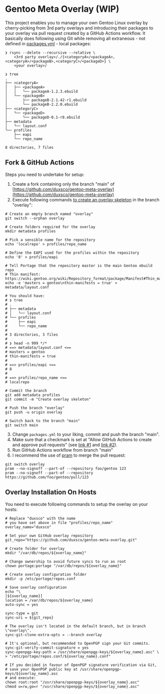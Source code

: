 # Gentoo Meta Overlay (WIP)

This project enables you to manage your own Gentoo Linux overlay by cherry-picking from 3rd party overlays and introducing their packages to your overlay via pull request created by a GitHub Actions workflow. It basically does following using Git while removing all extraneous - not defined in [packages.yml](https://github.com/duxsco/gentoo-meta-overlay/blob/main/packages.yml) - local packages:

```shell
❯ rsync --delete --recursive --relative \
    <3rd party overlay>/./{<categoryA>/<packageA>,<categoryA>/<packageB>,<categoryC>/<packageD>} \
    <your overlay>/

❯ tree
.
├── <categoryA>
│   ├── <packageA>
│   │   └── packageA-1.2.3.ebuild
│   └── <packageB>
│       ├── packageB-2.1.42-r1.ebuild
│       └── packageB-2.2.0.ebuild
├── <categoryC>
│   └── <packageD>
│       └── packageD-0.1-r8.ebuild
├── metadata
│   └── layout.conf
└── profiles
    ├── eapi
    └── repo_name

8 directories, 7 files
```

## Fork & GitHub Actions

Steps you need to undertake for setup:

1. Create a fork containing only the branch "main" of [https://github.com/duxsco/gentoo-meta-overlay](https://github.com/duxsco/gentoo-meta-overlay)
2. Execute following commands [to create an overlay skeleton](https://wiki.gentoo.org/wiki/Handbook:AMD64/Portage/CustomTree#Alternative:_Manual_creation) in the branch "overlay":

```shell
# Create an empty branch named "overlay"
git switch --orphan overlay

# Create folders required for the overlay
mkdir metadata profiles

# Pick a sensible name for the repository
echo 'localrepo' > profiles/repo_name

# Define the EAPI used for the profiles within the repository
echo '8' > profiles/eapi

# Tell Portage that the repository master is the main Gentoo ebuild repo
# Thin manifest: https://wiki.gentoo.org/wiki/Repository_format/package/Manifest#Thin_manifest
echo -e 'masters = gentoo\nthin-manifests = true' > metadata/layout.conf

# You should have:
# ❯ tree
# .
# ├── metadata
# │   └── layout.conf
# └── profiles
#     ├── eapi
#     └── repo_name
#
# 3 directories, 3 files
#
# ❯ head -n 999 */*
# ==> metadata/layout.conf <==
# masters = gentoo
# thin-manifests = true
#
# ==> profiles/eapi <==
# 8
#
# ==> profiles/repo_name <==
# localrepo

# Commit the branch
git add metadata profiles
git commit -m "Create overlay skeleton"

# Push the branch "overlay"
git push -u origin overlay

# Switch back to the branch "main"
git switch main
```

3. Change `packages.yml` to your liking, commit and push the branch "main".
4. Make sure that a checkmark is set at "Allow GitHub Actions to create and approve pull requests" (see [link #1](https://docs.github.com/en/repositories/managing-your-repositorys-settings-and-features/enabling-features-for-your-repository/managing-github-actions-settings-for-a-repository#preventing-github-actions-from-creating-or-approving-pull-requests) and [link #2](https://github.blog/changelog/2022-05-03-github-actions-prevent-github-actions-from-creating-and-approving-pull-requests/)).
5. Run GitHub Actions workflow from branch "main"
6. I recommend the use of [pram](https://github.com/gentoo/pram) to merge the pull request:

```shell
git switch overlay
pram --no-signoff --part-of --repository foo/gentoo 123
pram --no-signoff --part-of --repository https://github.com/foo/gentoo/pull/123
```

## Overlay Installation On Hosts

You need to execute following commands to setup the overlay on your hosts:

```shell
# Replace "duxsco" with the name
# you have set above in file "profiles/repo_name"
overlay_name="duxsco"

# Set your own GitHub overlay repository
git_repo="https://github.com/duxsco/gentoo-meta-overlay.git"

# Create folder for overlay
mkdir "/var/db/repos/${overlay_name}"

# Change ownership to avoid future syncs to run as root
chown portage:portage "/var/db/repos/${overlay_name}"

# Create overlay configuration folder
mkdir -p /etc/portage/repos.conf

# Save overlay configuration
echo "\
[${overlay_name}]
location = /var/db/repos/${overlay_name}
auto-sync = yes

sync-type = git
sync-uri = ${git_repo}

# The overlay isn't located in the default branch, but in branch \"overlay\".
sync-git-clone-extra-opts = --branch overlay

# It's optional, but recommended to OpenPGP sign your Git commits.
sync-git-verify-commit-signature = yes
sync-openpgp-key-path = /usr/share/openpgp-keys/${overlay_name}.asc" \
> "/etc/portage/repos.conf/${overlay_name}.conf"

# If you decided in favour of OpenPGP signature verification via Git,
# save your OpenPGP public key at /usr/share/openpgp-keys/${overlay_name}.asc
# and execute:
chown root:root "/usr/share/openpgp-keys/${overlay_name}.asc"
chmod u=rw,go=r "/usr/share/openpgp-keys/${overlay_name}.asc"
```
